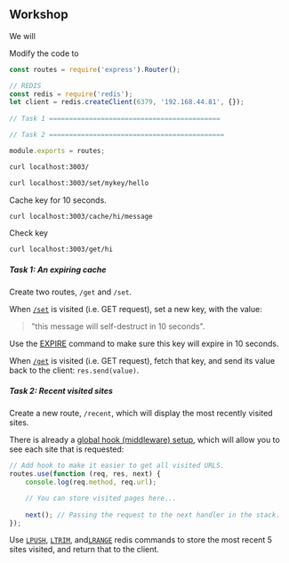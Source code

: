 ## Workshop

We will 

Modify the code to 

```js | {type: 'file', path: 'basics/routes/api.js'} 
const routes = require('express').Router();

// REDIS
const redis = require('redis');
let client = redis.createClient(6379, '192.168.44.81', {});
  
// Task 1 ===========================================

// Task 2 ============================================

module.exports = routes;
```

``` bash | {type: 'command'}
curl localhost:3003/
```

``` bash | {type: 'command'}
curl localhost:3003/set/mykey/hello
```


Cache key for 10 seconds.

``` bash | {type: 'command'}
curl localhost:3003/cache/hi/message
```

Check key
``` bash | {type: 'command'}
curl localhost:3003/get/hi
```


##### Task 1: An expiring cache

Create two routes, `/get` and `/set`.

When [`/set`](http://192.168.44.81:3003/set) is visited (i.e. GET request), set a new key, with the value:
> "this message will self-destruct in 10 seconds".

Use the [EXPIRE](https://redis.io/commands/expire) command to make sure this key will expire in 10 seconds.

When [`/get`](http://192.168.44.81:3003/get) is visited (i.e. GET request), fetch that key, and send its value back to the client: `res.send(value)`.

##### Task 2: Recent visited sites

Create a new route, `/recent`, which will display the most recently visited sites.

There is already a [global hook (middleware) setup](./basics/index.js), which will allow you to see each site that is requested:

```js
// Add hook to make it easier to get all visited URLS.
routes.use(function (req, res, next) {
    console.log(req.method, req.url);

    // You can store visited pages here...
    
    next(); // Passing the request to the next handler in the stack.
});
```

Use [`LPUSH`](https://redis.io/commands/lpush), [`LTRIM`](https://redis.io/commands/ltrim), and[`LRANGE`](https://redis.io/commands/lrange) redis commands to store the most recent 5 sites visited, and return that to the client.